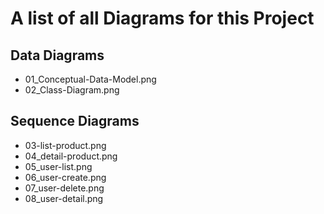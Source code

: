 # A list of all Diagrams for this Project


## Data Diagrams
- 01_Conceptual-Data-Model.png
- 02_Class-Diagram.png

## Sequence Diagrams


- 03-list-product.png
- 04_detail-product.png
- 05_user-list.png
- 06_user-create.png
- 07_user-delete.png
- 08_user-detail.png
